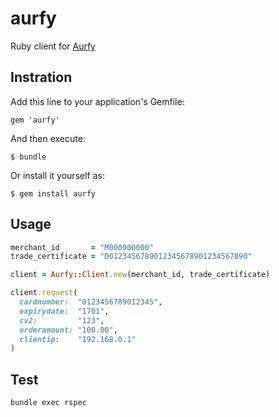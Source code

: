 # aurfy

Ruby client for [Aurfy](http://www.aurfy.com/)

Instration
----------

Add this line to your application's Gemfile:

    gem 'aurfy'

And then execute:

    $ bundle

Or install it yourself as:

    $ gem install aurfy

Usage
-----

```rb
merchant_id       = "M000000000"
trade_certificate = "D0123456789012345678901234567890"

client = Aurfy::Client.new(merchant_id, trade_certificate)

client.request(
  cardnumber:  "0123456789012345",
  expirydate:  "1701",
  cv2:         "123",
  orderamount: "100.00",
  clientip:    "192.168.0.1"
)
```

Test
----

```
bundle exec rspec
```
